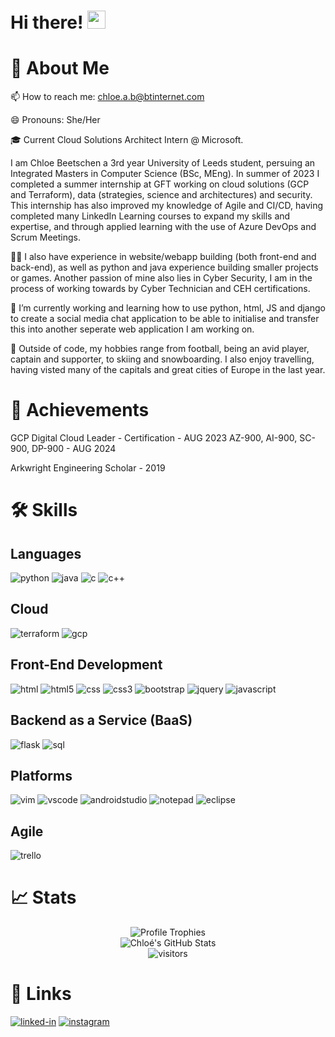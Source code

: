 # Hi there! <img src="https://media.giphy.com/media/hvRJCLFzcasrR4ia7z/giphy.gif" width="29px" height="29px">

# 🚀 About Me

📫 How to reach me: chloe.a.b@btinternet.com

😄 Pronouns: She/Her


🎓 
Current Cloud Solutions Architect Intern @ Microsoft.

I am Chloe Beetschen a 3rd year University of Leeds student, persuing an Integrated Masters in Computer Science (BSc, MEng). In summer of 2023 I completed a summer internship at GFT working on cloud solutions (GCP and Terraform), data (strategies, science and architectures) and security. This internship has also improved my knowledge of Agile and CI/CD, having completed many LinkedIn Learning courses to expand my skills and expertise, and through applied learning with the use of Azure DevOps and Scrum Meetings.

👨‍💻 I also have experience in website/webapp building (both front-end and back-end), as well as python and java experience building smaller projects or games.
Another passion of mine also lies in Cyber Security, I am in the process of working towards by Cyber Technician and CEH certifications.

🌱 I’m currently working and learning how to use python, html, JS and django to create a social media chat application to be able to initialise and transfer this into another seperate web application I am working on. 

🎸 Outside of code, my hobbies range from football, being an avid player, captain and supporter, to skiing and snowboarding. I also enjoy travelling, having visted many of the capitals and great cities of Europe in the last year. 


# 🏅 Achievements
GCP Digital Cloud Leader - Certification - AUG 2023
AZ-900, AI-900, SC-900, DP-900 - AUG 2024

Arkwright Engineering Scholar - 2019

# 🛠️ Skills
## Languages
![python](https://img.shields.io/badge/Python-3776AB?style=for-the-badge&logo=python&logoColor=white)
![java](https://img.shields.io/badge/Java-ED8B00?style=for-the-badge&logo=openjdk&logoColor=white)
![c](https://img.shields.io/badge/C-00599C?style=for-the-badge&logo=c&logoColor=white)
![c++](https://img.shields.io/badge/C%2B%2B-00599C?style=for-the-badge&logo=c%2B%2B&logoColor=white)

## Cloud
![terraform]()
![gcp](https://img.shields.io/badge/Google_Cloud-4285F4?style=for-the-badge&logo=google-cloud&logoColor=white)

## Front-End Development
![html](https://img.shields.io/badge/HTML5-E34F26?style=for-the-badge&logo=html5&logoColor=white)
![html5](https://img.shields.io/badge/HTML5-E34F26?style=for-the-badge&logo=html5&logoColor=white)
![css](https://img.shields.io/badge/CSS3-1572B6?style=for-the-badge&logo=css3&logoColor=white)
![css3](https://img.shields.io/badge/CSS3-1572B6?style=for-the-badge&logo=css3&logoColor=white)
![bootstrap](https://img.shields.io/badge/Bootstrap-563D7C?style=for-the-badge&logo=bootstrap&logoColor=white)
![jquery](https://img.shields.io/badge/jQuery-0769AD?style=for-the-badge&logo=jquery&logoColor=white)
![javascript](https://img.shields.io/badge/JavaScript-323330?style=for-the-badge&logo=javascript&logoColor=F7DF1E)

## Backend as a Service (BaaS)
![flask](https://img.shields.io/badge/Flask-000000?style=for-the-badge&logo=flask&logoColor=white)
![sql](https://img.shields.io/badge/MySQL-00000F?style=for-the-badge&logo=mysql&logoColor=white)



## Platforms
![vim](https://img.shields.io/badge/VIM-%2311AB00.svg?&style=for-the-badge&logo=vim&logoColor=white)
![vscode](https://img.shields.io/badge/Visual_Studio_Code-0078D4?style=for-the-badge&logo=visual%20studio%20code&logoColor=white)
![androidstudio](https://img.shields.io/badge/Android_Studio-3DDC84?style=for-the-badge&logo=android-studio&logoColor=white)
![notepad](https://img.shields.io/badge/Notepad++-90E59A.svg?style=for-the-badge&logo=notepad%2B%2B&logoColor=black)
![eclipse](https://img.shields.io/badge/Eclipse-2C2255?style=for-the-badge&logo=eclipse&logoColor=white)


## Agile
![trello](https://img.shields.io/badge/Trello-0052CC?style=for-the-badge&logo=trello&logoColor=white)



# 📈 Stats
<div align="center">
    <img src="https://github-profile-trophy.vercel.app/?username=chloebeetschen&row=1&column=6&margin-h=8&theme=darkhub&count_private=true&margin-w=15&no-frame=true" alt="Profile Trophies" />
    <br />
    <img src="https://github-readme-stats.vercel.app/api?username=chloebeetschen&show_icons=true&hide_border=true" alt="Chloé's GitHub Stats">
    <br />
    <img src="https://visitor-badge.laobi.icu/badge?page_id=chloebeetschen.chloebeetschen" alt="visitors">
</div>



# 🔗 Links
[![linked-in](https://img.shields.io/badge/Linked_In-0077B5?style=for-the-badge&logo=LinkedIn&logoColor=white)]([https://www.linkedin.com/in/tapajyoti-bose/](https://www.linkedin.com/in/chlo%C3%A9-beetschen/))
[![instagram](https://img.shields.io/badge/Instagram-E4405F?style=for-the-badge&logo=instagram&logoColor=white)]([https://www.instagram.com/tapajyotib/](https://www.instagram.com/chloe.beetschenx/)https://www.instagram.com/chloe.beetschenx/)

